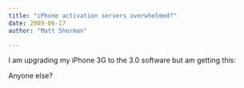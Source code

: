 ```yaml
---
title: "iPhone activation servers overwhelmed?"
date: 2009-06-17
author: "Matt Sherman"

---
```


I am upgrading my iPhone 3G to the 3.0 software but am getting this:

Anyone else?
